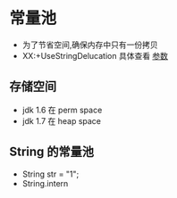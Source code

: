 # 常量池
- 为了节省空间,确保内存中只有一份拷贝
- XX:+UseStringDelucation 具体查看 [参数](https://github.com/liangxiong/liang.tech/blob/master/java/jvm/参数.md)


## 存储空间
- jdk 1.6 在 perm space
- jdk 1.7 在 heap space

## String 的常量池
- String str = "1";
- String.intern
